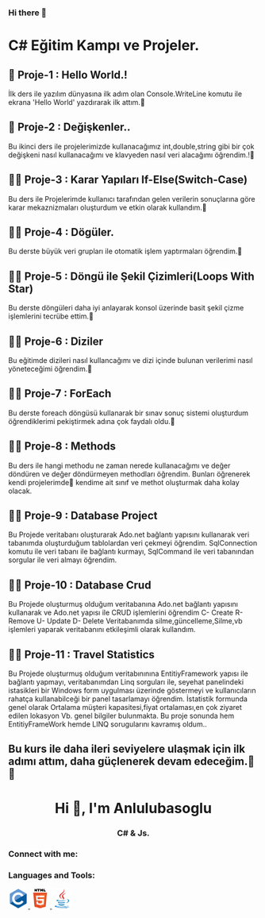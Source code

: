 ### Hi there 👋

# C# Eğitim Kampı ve Projeler.

## 📌 Proje-1 : Hello World.!
İlk ders ile yazılım dünyasına ilk adım olan Console.WriteLine komutu ile ekrana 'Hello World' yazdırarak ilk attım.🔗

## 📌 Proje-2 : Değişkenler..
Bu ikinci ders ile projelerimizde kullanacağımız int,double,string gibi bir çok değişkeni nasıl kullanacağımı ve klavyeden nasıl veri alacağımı öğrendim.!🔗

## 📌📌 Proje-3 : Karar Yapıları If-Else(Switch-Case)
Bu ders ile Projelerimde kullanıcı tarafından gelen verilerin sonuçlarına göre karar mekaznizmaları oluşturdum ve etkin olarak kullandım.🔗

## 📌📌 Proje-4 : Dögüler.
Bu derste büyük veri grupları ile otomatik işlem yaptırmaları öğrendim.🔗

## 📌📌 Proje-5 : Döngü ile Şekil Çizimleri(Loops With Star)
Bu derste döngüleri daha iyi anlayarak konsol üzerinde basit şekil çizme işlemlerini tecrübe ettim.🔗

## 📌📌 Proje-6 : Diziler
Bu eğitimde dizileri nasıl kullancağımı ve dizi içinde bulunan verilerimi nasıl yöneteceğimi öğrendim.🔗

## 📌📌 Proje-7 : ForEach
Bu derste foreach döngüsü kullanarak bir sınav sonuç sistemi oluşturdum öğrendiklerimi pekiştirmek adına çok faydalı oldu.🔗

## 📌📌 Proje-8 : Methods 
Bu ders ile hangi methodu ne zaman nerede kullanacağımı ve değer döndüren ve değer döndürmeyen methodları öğrendim. Bunları öğrenerek kendi projelerimde🔗
kendime ait sınıf ve methot oluşturmak daha kolay olacak.

## 📌📌 Proje-9 : Database Project
Bu Projede veritabanı oluşturarak Ado.net bağlantı yapısını kullanarak veri tabanımda oluşturduğum tablolardan veri çekmeyi öğrendim.
SqlConnection komutu ile veri tabanı ile bağlantı kurmayı, SqlCommand ile veri tabanından sorgular ile veri almayı öğrendim.

## 📌📌 Proje-10 : Database Crud
Bu Projede oluşturmuş olduğum veritabanına  Ado.net bağlantı yapısını kullanarak ve Ado.net yapısı ile CRUD işlemlerini öğrendim
C- Create
R- Remove
U- Update
D- Delete
Veritabanımda silme,güncelleme,Silme,vb işlemleri yaparak veritabanını etkileşimli olarak kullandım.

## 📌📌 Proje-11 : Travel Statistics










Bu Projede oluşturmuş olduğum veritabınınına EntitiyFramework yapısı ile bağlantı yapmayı, veritabanımdan Linq sorguları ile,
seyehat panelindeki istasikleri bir Windows form uygulması üzerinde göstermeyi ve kullanıcıların rahatça kullanabilceği bir panel tasarlamayı öğrendim.
İstatistik formunda genel olarak Ortalama müşteri kapasitesi,fiyat ortalaması,en çok ziyaret edilen lokasyon Vb. genel bilgiler bulunmakta.
Bu proje sonunda hem EntitiyFrameWork hemde LINQ sorugularını kavramış oldum..

## Bu kurs ile daha ileri seviyelere ulaşmak için ilk adımı attım, daha güçlenerek devam edeceğim.🏹🏹

<h1 align="center">Hi 👋, I'm Anlulubasoglu</h1>
<h3 align="center">C# & Js.</h3>

<h3 align="left">Connect with me:</h3>
<p align="left">
</p>

<h3 align="left">Languages and Tools:</h3>
<p align="left"> <a href="https://www.cprogramming.com/" target="_blank" rel="noreferrer"> <img src="https://raw.githubusercontent.com/devicons/devicon/master/icons/c/c-original.svg" alt="c" width="40" height="40"/> </a> <a href="https://www.w3.org/html/" target="_blank" rel="noreferrer"> <img src="https://raw.githubusercontent.com/devicons/devicon/master/icons/html5/html5-original-wordmark.svg" alt="html5" width="40" height="40"/> </a> <a href="https://www.java.com" target="_blank" rel="noreferrer"> <img src="https://raw.githubusercontent.com/devicons/devicon/master/icons/java/java-original.svg" alt="java" width="40" height="40"/> </a> </p>
